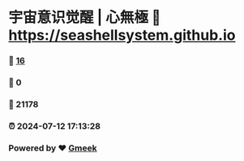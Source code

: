 # 宇宙意识觉醒 | 心無極 :link: https://seashellsystem.github.io 
### :page_facing_up: [16](https://seashellsystem.github.io/tag.html) 
### :speech_balloon: 0 
### :hibiscus: 21178 
### :alarm_clock: 2024-07-12 17:13:28 
### Powered by :heart: [Gmeek](https://github.com/Meekdai/Gmeek)
